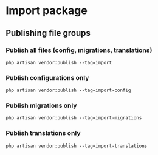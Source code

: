 # Import package

## Publishing file groups

### Publish all files (config, migrations, translations)
```shell
php artisan vendor:publish --tag=import
```

### Publish configurations only
```shell
php artisan vendor:publish --tag=import-config
```

### Publish migrations only
```shell
php artisan vendor:publish --tag=import-migrations
```

### Publish translations only
```shell
php artisan vendor:publish --tag=import-translations
```
